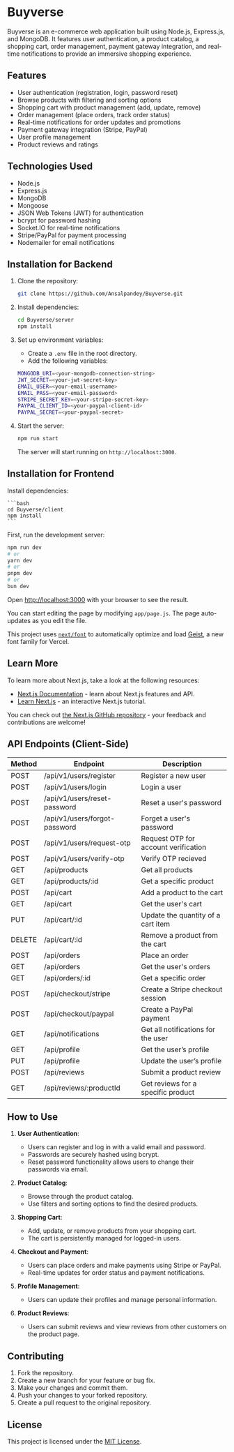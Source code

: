 # Buyverse

Buyverse is an e-commerce web application built using Node.js, Express.js, and MongoDB. It features user authentication, a product catalog, a shopping cart, order management, payment gateway integration, and real-time notifications to provide an immersive shopping experience.

## Features

- User authentication (registration, login, password reset)
- Browse products with filtering and sorting options
- Shopping cart with product management (add, update, remove)
- Order management (place orders, track order status)
- Real-time notifications for order updates and promotions
- Payment gateway integration (Stripe, PayPal)
- User profile management
- Product reviews and ratings

## Technologies Used

- Node.js
- Express.js
- MongoDB
- Mongoose
- JSON Web Tokens (JWT) for authentication
- bcrypt for password hashing
- Socket.IO for real-time notifications
- Stripe/PayPal for payment processing
- Nodemailer for email notifications

## Installation for Backend

1. Clone the repository:

    ```bash
    git clone https://github.com/Ansalpandey/Buyverse.git
    ```

2. Install dependencies:

    ```bash
    cd Buyverse/server
    npm install
    ```

3. Set up environment variables:

    - Create a `.env` file in the root directory.
    - Add the following variables:

    ```bash
    MONGODB_URI=<your-mongodb-connection-string>
    JWT_SECRET=<your-jwt-secret-key>
    EMAIL_USER=<your-email-username>
    EMAIL_PASS=<your-email-password>
    STRIPE_SECRET_KEY=<your-stripe-secret-key>
    PAYPAL_CLIENT_ID=<your-paypal-client-id>
    PAYPAL_SECRET=<your-paypal-secret>
    ```

4. Start the server:

    ```bash
    npm run start
    ```

    The server will start running on `http://localhost:3000`.

## Installation for Frontend
Install dependencies:

    ```bash
    cd Buyverse/client
    npm install
    ```

First, run the development server:

```bash
npm run dev
# or
yarn dev
# or
pnpm dev
# or
bun dev
```

Open [http://localhost:3000](http://localhost:3000) with your browser to see the result.

You can start editing the page by modifying `app/page.js`. The page auto-updates as you edit the file.

This project uses [`next/font`](https://nextjs.org/docs/app/building-your-application/optimizing/fonts) to automatically optimize and load [Geist](https://vercel.com/font), a new font family for Vercel.

## Learn More

To learn more about Next.js, take a look at the following resources:

- [Next.js Documentation](https://nextjs.org/docs) - learn about Next.js features and API.
- [Learn Next.js](https://nextjs.org/learn) - an interactive Next.js tutorial.

You can check out [the Next.js GitHub repository](https://github.com/vercel/next.js) - your feedback and contributions are welcome!


## API Endpoints (Client-Side)

| Method | Endpoint                  | Description                                  |
|--------|---------------------------|----------------------------------------------|
| POST   | /api/v1/users/register         | Register a new user                          |
| POST   | /api/v1/users/login            | Login a user                                 |
| POST   | /api/v1/users/reset-password   | Reset a user's password                      |
| POST   | /api/v1/users/forgot-password | Forget a user's password                     |
| POST   | /api/v1/users/request-otp     | Request OTP for account verification      |
| POST   | /api/v1/users/verify-otp   | Verify OTP recieved                          |
| GET    | /api/products              | Get all products                             |
| GET    | /api/products/:id          | Get a specific product                       |
| POST   | /api/cart                  | Add a product to the cart                    |
| GET    | /api/cart                  | Get the user's cart                          |
| PUT    | /api/cart/:id              | Update the quantity of a cart item           |
| DELETE | /api/cart/:id              | Remove a product from the cart               |
| POST   | /api/orders                | Place an order                               |
| GET    | /api/orders                | Get the user's orders                        |
| GET    | /api/orders/:id            | Get a specific order                         |
| POST   | /api/checkout/stripe       | Create a Stripe checkout session             |
| POST   | /api/checkout/paypal       | Create a PayPal payment                      |
| GET    | /api/notifications         | Get all notifications for the user           |
| GET    | /api/profile               | Get the user’s profile                       |
| PUT    | /api/profile               | Update the user’s profile                    |
| POST   | /api/reviews               | Submit a product review                      |
| GET    | /api/reviews/:productId    | Get reviews for a specific product           |

## How to Use

1. **User Authentication**:
    - Users can register and log in with a valid email and password.
    - Passwords are securely hashed using bcrypt.
    - Reset password functionality allows users to change their passwords via email.

2. **Product Catalog**:
    - Browse through the product catalog.
    - Use filters and sorting options to find the desired products.

3. **Shopping Cart**:
    - Add, update, or remove products from your shopping cart.
    - The cart is persistently managed for logged-in users.

4. **Checkout and Payment**:
    - Users can place orders and make payments using Stripe or PayPal.
    - Real-time updates for order status and payment notifications.

5. **Profile Management**:
    - Users can update their profiles and manage personal information.
    
6. **Product Reviews**:
    - Users can submit reviews and view reviews from other customers on the product page.

## Contributing

1. Fork the repository.
2. Create a new branch for your feature or bug fix.
3. Make your changes and commit them.
4. Push your changes to your forked repository.
5. Create a pull request to the original repository.

## License

This project is licensed under the [MIT License](LICENSE).
